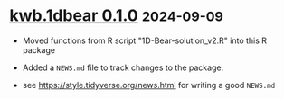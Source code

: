 # [kwb.1dbear 0.1.0](https://github.com/KWB-R/kwb.1dbear/releases/tag/v0.1.0) <small>2024-09-09</small>

* Moved functions from R script "1D-Bear-solution_v2.R" into this R package

* Added a `NEWS.md` file to track changes to the package.

* see https://style.tidyverse.org/news.html for writing a good `NEWS.md`


